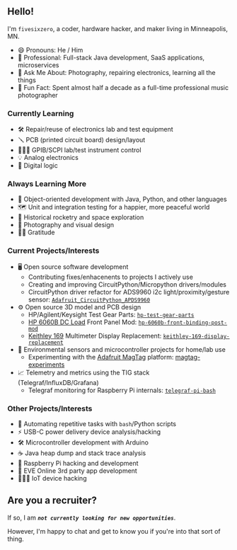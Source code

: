 ## Hello!

I'm `fivesixzero`, a coder, hardware hacker, and maker living in Minneapolis, MN.

- 😄 Pronouns: He / Him
- 🏢 Professional: Full-stack Java development, SaaS applications, microservices
- 💬 Ask Me About: Photography, repairing electronics, learning all the things
- 🤔 Fun Fact: Spent almost half a decade as a full-time professional music photographer

### Currently Learning

- 🛠 Repair/reuse of electronics lab and test equipment
- 🪛 PCB (printed circuit board) design/layout
- 👨🏻‍🔬 GPIB/SCPI lab/test instrument control
- 💡 Analog electronics
- 🤖 Digital logic

### Always Learning More

- 🐍 Object-oriented development with Java, Python, and other languages
- 🗺 Unit and integration testing for a happier, more peaceful world
- 🚀 Historical rocketry and space exploration
- 🔬 Photography and visual design
- 🙏🏼 Gratitude

### Current Projects/Interests

- 🖥 Open source software development
  - Contributing fixes/enhacenents to projects I actively use
  - Creating and improving CircuitPython/Micropython drivers/modules
  - CircuitPython driver refactor for ADS9960 i2c light/proximity/gesture sensor: [`Adafruit_CircuitPython_APDS9960`](https://github.com/adafruit/Adafruit_CircuitPython_APDS9960/pull/39)
- ⚙️ Open source 3D model and PCB design
  - HP/Agilent/Keysight Test Gear Parts: [`hp-test-gear-parts`](https://github.com/fivesixzero/hp-test-gear-parts)
  - [HP 6060B DC Load](https://www.keysight.com/us/en/product/6060B/300-watt-dc-electronic-load.html) Front Panel Mod: [`hp-6060b-front-binding-post-mod`](https://github.com/fivesixzero/hp-6060b-front-binding-post-mod)
  - [Keithley 169](https://www.radiomuseum.org/r/keithley_multimeter_169_dmm169dm.html) Multimeter Display Replacement: [`keithley-169-display-replacement`](https://github.com/fivesixzero/keithley-169-display-replacement)
- 🧪 Environmental sensors and microcontroller projects for home/lab use
  - Experimenting with the [Adafruit MagTag](https://www.adafruit.com/product/4819) platform: [magtag-experiments](https://github.com/fivesixzero/magtag-experiments)
- 📈 Telemetry and metrics using the TIG stack (Telegraf/InfluxDB/Grafana)
  - Telegraf monitoring for Raspberry Pi internals: [`telegraf-pi-bash`](https://github.com/fivesixzero/telegraf-pi-bash)

### Other Projects/Interests

- 📜 Automating repetitive tasks with `bash`/Python scripts
- ⚡️ USB-C power delivery device analysis/hacking
- 🛠 Microcontroller development with Arduino
- ☕️ Java heap dump and stack trace analysis
- 🍇 Raspberry Pi hacking and development
- 👾 EVE Online 3rd party app development
- 🧙🏼‍♂️ IoT device hacking

## Are you a recruiter?

If so, I am _**`not currently looking for new opportunities`**_.

However, I'm happy to chat and get to know you if you're into that sort of thing.
